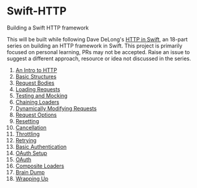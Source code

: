 # Swift-HTTP

Building a Swift HTTP framework

This will be built while following Dave DeLong's [HTTP in Swift](https://davedelong.com/blog/2020/06/27/http-in-swift-part-1/), an 18-part series on building an HTTP framework in Swift. This project is primarily focused on personal learning, PRs may not be accepted. Raise an issue to suggest a different approach, resource or idea not discussed in the series.

1. [An Intro to HTTP](https://davedelong.com/blog/2020/06/27/http-in-swift-part-1/)
2. [Basic Structures](https://davedelong.com/blog/2020/06/28/http-in-swift-part-2-basic-structures/)
3. [Request Bodies](https://davedelong.com/blog/2020/06/30/http-in-swift-part-3-request-bodies/)
4. [Loading Requests](https://davedelong.com/blog/2020/07/02/http-in-swift-part-4-loading-requests/)
5. [Testing and Mocking](https://davedelong.com/blog/2020/07/03/http-in-swift-part-5-testing-and-mocking/)
6. [Chaining Loaders](https://davedelong.com/blog/2020/07/04/http-in-swift-part-6-chaining-loaders/)
7. [Dynamically Modifying Requests](https://davedelong.com/blog/2020/07/05/http-in-swift-part-7-dynamically-modifying-requests/)
8. [Request Options](https://davedelong.com/blog/2020/07/09/http-in-swift-part-8-request-options/)
9. [Resetting](https://davedelong.com/blog/2020/07/12/http-in-swift-part-9-resetting/)
10. [Cancellation](https://davedelong.com/blog/2020/07/19/http-in-swift-part-10-cancellation/)
11. [Throttling](https://davedelong.com/blog/2020/07/20/http-in-swift-part-11-throttling/)
12. [Retrying](https://davedelong.com/blog/2020/07/23/http-in-swift-part-12-retrying/)
13. [Basic Authentication](https://davedelong.com/blog/2020/07/27/http-in-swift-part-13-basic-authentication/)
14. [OAuth Setup](https://davedelong.com/blog/2020/07/28/http-in-swift-part-14-oauth-setup/)
15. [OAuth](https://davedelong.com/blog/2020/08/03/http-in-swift-part-15-oauth/)
16. [Composite Loaders](https://davedelong.com/blog/2020/08/05/http-in-swift-part-16-composite-loaders/)
17. [Brain Dump](https://davedelong.com/blog/2020/10/03/http-in-swift-part-17-brain-dump/)
18. [Wrapping Up](https://davedelong.com/blog/2020/10/03/http-in-swift-part-18-wrapping-up/)
